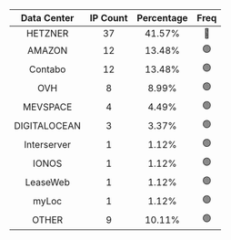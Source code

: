 | Data Center | IP Count | Percentage | Freq |
|:------------:|:--------:|:-----------:|:-----:|
| HETZNER | 37 | 41.57% | 🔴 |
| AMAZON | 12 | 13.48% | 🟢 |
| Contabo | 12 | 13.48% | 🟢 |
| OVH | 8 | 8.99% | 🟢 |
| MEVSPACE | 4 | 4.49% | 🟢 |
| DIGITALOCEAN | 3 | 3.37% | 🟢 |
| Interserver | 1 | 1.12% | 🟢 |
| IONOS | 1 | 1.12% | 🟢 |
| LeaseWeb | 1 | 1.12% | 🟢 |
| myLoc | 1 | 1.12% | 🟢 |
| OTHER | 9 | 10.11% | 🟢 |
